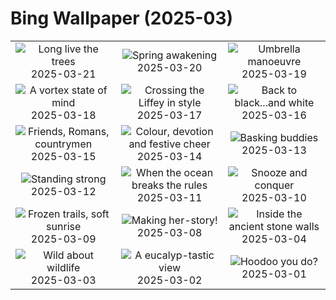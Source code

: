 # Bing Wallpaper (2025-03)

|  |  |  |
|:---:|:---:|:---:|
| ![](https://www.bing.com/th?id=OHR.DanumValley_EN-IN8272296990_400x240.jpg "Long live the trees") 2025-03-21 | ![](https://www.bing.com/th?id=OHR.SpringDaffodils_EN-IN7375116904_400x240.jpg "Spring awakening") 2025-03-20 | ![](https://www.bing.com/th?id=OHR.BlackHeron_EN-IN7242437208_400x240.jpg "Umbrella manoeuvre") 2025-03-19 |
| ![](https://www.bing.com/th?id=OHR.SedonaSpring_EN-IN7043464348_400x240.jpg "A vortex state of mind") 2025-03-18 | ![](https://www.bing.com/th?id=OHR.BeckettBridge_EN-IN6779354204_400x240.jpg "Crossing the Liffey in style") 2025-03-17 | ![](https://www.bing.com/th?id=OHR.PandaSnow_EN-IN5935458208_400x240.jpg "Back to black...and white") 2025-03-16 |
| ![](https://www.bing.com/th?id=OHR.ForumRomanum_EN-IN5328883568_400x240.jpg "Friends, Romans, countrymen") 2025-03-15 | ![](https://www.bing.com/th?id=OHR.NandgaonHoli_EN-IN5066984939_400x240.jpg "Colour, devotion and festive cheer") 2025-03-14 | ![](https://www.bing.com/th?id=OHR.GalapagosIguana_EN-IN4738596346_400x240.jpg "Basking buddies") 2025-03-13 |
| ![](https://www.bing.com/th?id=OHR.ChateauLoire_EN-IN9263169770_400x240.jpg "Standing strong") 2025-03-12 | ![](https://www.bing.com/th?id=OHR.NusaPenida_EN-IN9109539452_400x240.jpg "When the ocean breaks the rules") 2025-03-11 | ![](https://www.bing.com/th?id=OHR.NappingLion_EN-IN8916779409_400x240.jpg "Snooze and conquer") 2025-03-10 |
| ![](https://www.bing.com/th?id=OHR.KedarkanthaSummit_EN-IN0550105745_400x240.jpg "Frozen trails, soft sunrise") 2025-03-09 | ![](https://www.bing.com/th?id=OHR.FearlessWomen_EN-IN8449612154_400x240.jpg "Making her-story!") 2025-03-08 | ![](https://www.bing.com/th?id=OHR.CharminarInterior_EN-IN8277108319_400x240.jpg "Inside the ancient stone walls") 2025-03-04 |
| ![](https://www.bing.com/th?id=OHR.HornbillPair_EN-IN8859837972_400x240.jpg "Wild about wildlife") 2025-03-03 | ![](https://www.bing.com/th?id=OHR.EucalyptusForest_EN-IN9152358934_400x240.jpg "A eucalyp-tastic view") 2025-03-02 | ![](https://www.bing.com/th?id=OHR.BryceHoodoos_EN-IN9126700951_400x240.jpg "Hoodoo you do?") 2025-03-01 |
